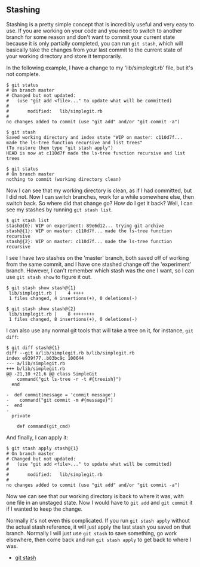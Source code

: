 <!--
SPDX-FileCopyrightText: 2008 Scott Chacon <schacon@gmail.com>
SPDX-FileCopyrightText: 2023 Richard Soderberg <rsoderberg@gmail.com>

SPDX-License-Identifier: CC-BY-SA-3.0
-->

## Stashing

Stashing is a pretty simple concept
that is incredibly useful and very easy to use.
If you are working on your code
and you need to switch to another branch for some reason
and don't want to commit your current state
because it is only partially completed,
you can run `git stash`,
which will basically take the changes from your last commit
to the current state of your working directory
and store it temporarily.

In the following example,
I have a change to my 'lib/simplegit.rb' file,
but it's not complete.

```shell
$ git status
# On branch master
# Changed but not updated:
#   (use "git add <file>..." to update what will be committed)
#
#       modified:   lib/simplegit.rb
#
no changes added to commit (use "git add" and/or "git commit -a")

$ git stash
Saved working directory and index state "WIP on master: c110d7f... made the ls-tree function recursive and list trees"
(To restore them type "git stash apply")
HEAD is now at c110d7f made the ls-tree function recursive and list trees

$ git status
# On branch master
nothing to commit (working directory clean)
```

Now I can see that my working directory is clean,
as if I had committed,
but I did not.
Now I can switch branches,
work for a while somewhere else,
then switch back.
So where did that change go? How do I get it back? Well,
I can see my stashes by running `git stash list`.

```shell
$ git stash list
stash@{0}: WIP on experiment: 89e6d12... trying git archive
stash@{1}: WIP on master: c110d7f... made the ls-tree function recursive
stash@{2}: WIP on master: c110d7f... made the ls-tree function recursive
```

I see I have two stashes on the 'master' branch,
both saved off of working from the same commit,
and I have one stashed change off the 'experiment' branch.
However,
I can't remember which stash was the one I want,
so I can use `git stash show` to figure it out.

```shell
$ git stash show stash@{1}
 lib/simplegit.rb |    4 ++++
 1 files changed, 4 insertions(+), 0 deletions(-)

$ git stash show stash@{2}
 lib/simplegit.rb |    8 ++++++++
 1 files changed, 8 insertions(+), 0 deletions(-)
```

I can also use any normal git tools that will take a tree on it,
for instance,
`git diff`:

```shell
$ git diff stash@{1}
diff --git a/lib/simplegit.rb b/lib/simplegit.rb
index e939f77..b03bc9c 100644
--- a/lib/simplegit.rb
+++ b/lib/simplegit.rb
@@ -21,10 +21,6 @@ class SimpleGit
    command("git ls-tree -r -t #{treeish}")
  end

-  def commit(message = 'commit message')
-    command("git commit -m #{message}")
-  end
-
  private

    def command(git_cmd)
```

And finally,
I can apply it:

```shell
$ git stash apply stash@{1}
# On branch master
# Changed but not updated:
#   (use "git add <file>..." to update what will be committed)
#
#       modified:   lib/simplegit.rb
#
no changes added to commit (use "git add" and/or "git commit -a")
```

Now we can see that our working directory is back to where it was,
with one file in an unstaged state.
Now I would have to `git add` and `git commit` it
if I wanted to keep the change.

Normally it's not even this complicated.
If you run `git stash apply` without the actual stash reference,
it will just apply the last stash you saved on that branch.
Normally I will just use `git stash` to save something,
go work elsewhere,
then come back and run `git stash apply` to get back to where I was.

- [git stash](http://www.kernel.org/pub/software/scm/git/docs/git-stash.html)
